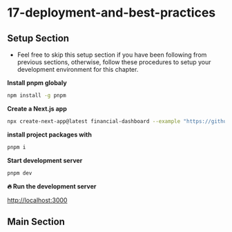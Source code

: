# 17-deployment-and-best-practices

## Setup Section

-   Feel free to skip this setup section if you have been following from previous sections, otherwise, follow these procedures to setup your development environment for this chapter.

**Install pnpm globaly**

```sh
npm install -g pnpm
```

**Create a Next.js app**

```sh
npx create-next-app@latest financial-dashboard --example "https://github.com/Damianvit/Next-js-15_financial-dashboard/tree/main/17-deployment-and-best-practices/starter-template" --use-pnpm
```

**install project packages with**

```sh
pnpm i
```

**Start development server**

```sh
pnpm dev
```

**🔥 Run the development server**

[http://localhost:3000](http://localhost:3000)

## Main Section
